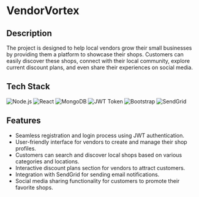 # VendorVortex

## Description

The project is designed to help local vendors grow their small businesses by providing them a platform to showcase their shops. Customers can easily discover these shops, connect with their local community, explore current discount plans, and even share their experiences on social media.

## Tech Stack

![Node.js](https://img.shields.io/badge/Node.js-18.16.0-<COLOR>?style=flat-square&logo=node.js&logoColor=white)
![React](https://img.shields.io/badge/React-14.4.6-<COLOR>?style=flat-square&logo=react&logoColor=white)
![MongoDB](https://img.shields.io/badge/MongoDB-7.2.0-<COLOR>?style=flat-square&logo=mongodb&logoColor=white)
![JWT Token](https://img.shields.io/badge/JWT_Token-9.0.0-<COLOR>?style=flat-square&logo=json-web-tokens&logoColor=white)
![Bootstrap](https://img.shields.io/badge/Bootstrap-5.2.1-<COLOR>?style=flat-square&logo=bootstrap&logoColor=white)
![SendGrid](https://img.shields.io/badge/SendGrid-1.3.4-<COLOR>?style=flat-square&logo=sendgrid&logoColor=white)

## Features

- Seamless registration and login process using JWT authentication.
- User-friendly interface for vendors to create and manage their shop profiles.
- Customers can search and discover local shops based on various categories and locations.
- Interactive discount plans section for vendors to attract customers.
- Integration with SendGrid for sending email notifications.
- Social media sharing functionality for customers to promote their favorite shops.
